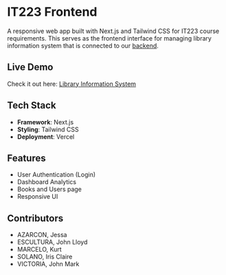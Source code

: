 # IT223 Frontend

A responsive web app built with Next.js and Tailwind CSS for IT223 course requirements. This serves as the frontend interface for managing library information system that is connected to our [backend](https://github.com/irisclairesolano/IT223_backend). 


##  Live Demo

Check it out here: [Library Information System](https://it-223-frontend-git-main-iristhefllowers-projects.vercel.app/login)


##  Tech Stack

- **Framework**: Next.js
- **Styling**: Tailwind CSS
- **Deployment**: Vercel 


##  Features

-  User Authentication (Login)
-  Dashboard Analytics
-  Books and Users page
-  Responsive UI

## Contributors
- AZARCON, Jessa
- ESCULTURA, John Lloyd
- MARCELO, Kurt
- SOLANO, Iris Claire
- VICTORIA, John Mark
